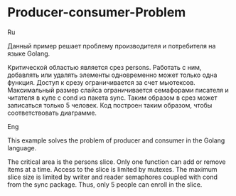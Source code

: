 # Producer-consumer-Problem

Ru

Данный пример решает проблему производителя и потребителя на языке Golang. 

Критической областью является срез persons. Работать с ним, добавлять или удалять элементы одновременно может только одна функция. Доступ к срезу ограничивается за счет мьютексов. Максимальный размер слайса ограничивается семафорами писателя и читателя в купе с cond из пакета sync. Таким образом в срез может записаться только 5 человек. Код построен таким образом, чтобы соответствовать диаграмме.


Eng

This example solves the problem of producer and consumer in the Golang language.

The critical area is the persons slice. Only one function can add or remove items at a time. Access to the slice is limited by mutexes. The maximum slice size is limited by writer and reader semaphores coupled with cond from the sync package. Thus, only 5 people can enroll in the slice.
